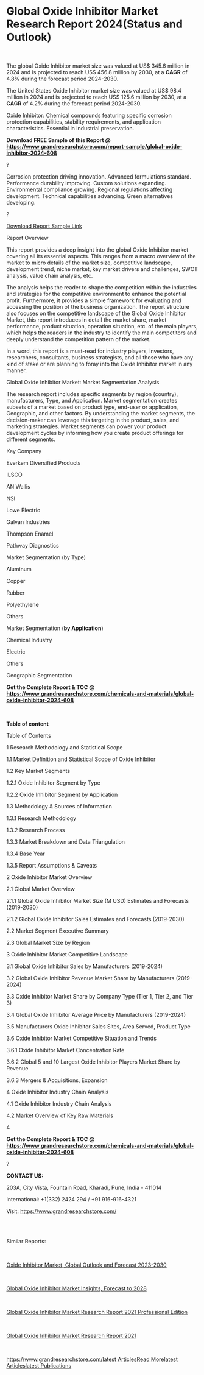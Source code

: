 <h1>Global Oxide Inhibitor Market Research Report 2024(Status and Outlook)</h1><br/><p>The global Oxide Inhibitor market size was valued at US$ 345.6 million in 2024 and is projected to reach US$ 456.8 million by 2030, at a <strong>CAGR</strong> of 4.8% during the forecast period 2024-2030.</p>
 
 
 
 <p>The United States Oxide Inhibitor market size was valued at US$ 98.4 million in 2024 and is projected to reach US$ 125.6 million by 2030, at a <strong>CAGR</strong> of 4.2% during the forecast period 2024-2030.</p>
 
 
 
 <p>Oxide Inhibitor: Chemical compounds featuring specific corrosion protection capabilities, stability requirements, and application characteristics. Essential in industrial preservation.</p>
 
 
 
 <div><b>Download FREE Sample of this Report @ <a href="https://www.grandresearchstore.com/report-sample/global-oxide-inhibitor-2024-608">https://www.grandresearchstore.com/report-sample/global-oxide-inhibitor-2024-608</a></b></div>
 
 
 
 <p>? </p>
 
 
 
 <p>Corrosion protection driving innovation. Advanced formulations standard. Performance durability improving. Custom solutions expanding. Environmental compliance growing. Regional regulations affecting development. Technical capabilities advancing. Green alternatives developing.</p>
 
 
 
 <p>? </p>
 
 
 
 <p><a href="https://www.grandresearchstore.com/mr-admin/report-sample/global-oxide-inhibitor-2024-608">Download Report Sample Link</a></p>
 
 
 
 <p>Report Overview</p>
 
 
 
 <p>This report provides a deep insight into the global Oxide Inhibitor market covering all its essential aspects. This ranges from a macro overview of the market to micro details of the market size, competitive landscape, development trend, niche market, key market drivers and challenges, SWOT analysis, value chain analysis, etc.</p>
 
 
 
 <p>The analysis helps the reader to shape the competition within the industries and strategies for the competitive environment to enhance the potential profit. Furthermore, it provides a simple framework for evaluating and accessing the position of the business organization. The report structure also focuses on the competitive landscape of the Global Oxide Inhibitor Market, this report introduces in detail the market share, market performance, product situation, operation situation, etc. of the main players, which helps the readers in the industry to identify the main competitors and deeply understand the competition pattern of the market.</p>
 
 
 
 <p>In a word, this report is a must-read for industry players, investors, researchers, consultants, business strategists, and all those who have any kind of stake or are planning to foray into the Oxide Inhibitor market in any manner.</p>
 
 
 
 <p>Global Oxide Inhibitor Market: Market Segmentation Analysis</p>
 
 
 
 <p>The research report includes specific segments by region (country), manufacturers, Type, and Application. Market segmentation creates subsets of a market based on product type, end-user or application, Geographic, and other factors. By understanding the market segments, the decision-maker can leverage this targeting in the product, sales, and marketing strategies. Market segments can power your product development cycles by informing how you create product offerings for different segments.</p>
 
 
 
 <p>Key Company</p>
 
 
 
 <p>Everkem Diversified Products</p>
 
 
 
 <p>ILSCO</p>
 
 
 
 <p>AN Wallis</p>
 
 
 
 <p>NSI</p>
 
 
 
 <p>Lowe Electric</p>
 
 
 
 <p>Galvan Industries</p>
 
 
 
 <p>Thompson Enamel</p>
 
 
 
 <p>Pathway Diagnostics</p>
 
 
 
 <p>Market Segmentation (by Type)</p>
 
 
 
 <p>Aluminum</p>
 
 
 
 <p>Copper</p>
 
 
 
 <p>Rubber</p>
 
 
 
 <p>Polyethylene</p>
 
 
 
 <p>Others</p>
 
 
 
 <p>Market Segmentation (<strong>by Application</strong>)</p>
 
 
 
 <p>Chemical Industry</p>
 
 
 
 <p>Electric</p>
 
 
 
 <p>Others</p>
 
 
 
 <p>Geographic Segmentation</p>
 
 
 
 <div><b>Get the Complete Report & TOC @ <a href="https://www.grandresearchstore.com/chemicals-and-materials/global-oxide-inhibitor-2024-608">https://www.grandresearchstore.com/chemicals-and-materials/global-oxide-inhibitor-2024-608</a></b></div>
 
 
 
 <p><br />
 
 <b>Table of content</b></p>
 
 
 
 <p>Table of Contents<br />
 
 1 Research Methodology and Statistical Scope<br />
 
 1.1 Market Definition and Statistical Scope of Oxide Inhibitor<br />
 
 1.2 Key Market Segments<br />
 
 1.2.1 Oxide Inhibitor Segment by Type<br />
 
 1.2.2 Oxide Inhibitor Segment by Application<br />
 
 1.3 Methodology & Sources of Information<br />
 
 1.3.1 Research Methodology<br />
 
 1.3.2 Research Process<br />
 
 1.3.3 Market Breakdown and Data Triangulation<br />
 
 1.3.4 Base Year<br />
 
 1.3.5 Report Assumptions & Caveats<br />
 
 2 Oxide Inhibitor Market Overview<br />
 
 2.1 Global Market Overview<br />
 
 2.1.1 Global Oxide Inhibitor Market Size (M USD) Estimates and Forecasts (2019-2030)<br />
 
 2.1.2 Global Oxide Inhibitor Sales Estimates and Forecasts (2019-2030)<br />
 
 2.2 Market Segment Executive Summary<br />
 
 2.3 Global Market Size by Region<br />
 
 3 Oxide Inhibitor Market Competitive Landscape<br />
 
 3.1 Global Oxide Inhibitor Sales by Manufacturers (2019-2024)<br />
 
 3.2 Global Oxide Inhibitor Revenue Market Share by Manufacturers (2019-2024)<br />
 
 3.3 Oxide Inhibitor Market Share by Company Type (Tier 1, Tier 2, and Tier 3)<br />
 
 3.4 Global Oxide Inhibitor Average Price by Manufacturers (2019-2024)<br />
 
 3.5 Manufacturers Oxide Inhibitor Sales Sites, Area Served, Product Type<br />
 
 3.6 Oxide Inhibitor Market Competitive Situation and Trends<br />
 
 3.6.1 Oxide Inhibitor Market Concentration Rate<br />
 
 3.6.2 Global 5 and 10 Largest Oxide Inhibitor Players Market Share by Revenue<br />
 
 3.6.3 Mergers & Acquisitions, Expansion<br />
 
 4 Oxide Inhibitor Industry Chain Analysis<br />
 
 4.1 Oxide Inhibitor Industry Chain Analysis<br />
 
 4.2 Market Overview of Key Raw Materials<br />
 
 4</p>
 
 
 
 <div><b>Get the Complete Report & TOC @ <a href="https://www.grandresearchstore.com/chemicals-and-materials/global-oxide-inhibitor-2024-608">https://www.grandresearchstore.com/chemicals-and-materials/global-oxide-inhibitor-2024-608</a></b></div>
 
 
 
 <p>? </p>
 
 
 
 <p><b>CONTACT US:</b><br />
 
 203A, City Vista, Fountain Road, Kharadi, Pune, India - 411014<br />
 
 International: +1(332) 2424 294 / +91 916-916-4321<br />
 
 Visit: <a href="https://www.grandresearchstore.com/">https://www.grandresearchstore.com/</a><br />
 
 <br />
 
 <br />
 
 Similar Reports:<br />
 
 <br />
 
 <a href="https://www.grandresearchstore.com/chemicals-and-materials/global-oxide-inhibitor-forecast-2023-2030-296">Oxide Inhibitor Market, Global Outlook and Forecast 2023-2030</a><br />
 
 <br />
 
 <a href="https://www.grandresearchstore.com/chemicals-and-materials/global-oxide-inhibitor-2028-164">Global Oxide Inhibitor Market Insights, Forecast to 2028</a><br />
 
 <br />
 
 <a href="https://www.grandresearchstore.com/chemicals-and-materials/global-oxide-inhibitor-2021-839">Global Oxide Inhibitor Market Research Report 2021 Professional Edition</a><br />
 
 <br />
 
 <a href="https://www.grandresearchstore.com/chemicals-and-materials/global-oxide-inhibitor-2021-81">Global Oxide Inhibitor Market Research Report 2021</a><br />
 
 <br />
 
 <a href="https://gyeongbokgung.com">https://www.grandresearchstore.com/</a><a href="https://hallyeomaritime.com">latest Articles</a><a href="https://jingwansa.com">Read More</a><a href="https://nguoiviet.jp/">latest Articles</a><a href="https://www.intelmarketresearch.com/">latest Publications</a></p>